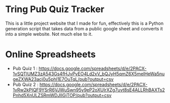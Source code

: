 # Tring Pub Quiz Tracker
This is a little project website that I made for fun, effectively this is a Python generation script that takes data from a public google sheet and converts it into a simple website. Not much else to it.

# Online Spreadsheets
- Pub Quiz 1 : https://docs.google.com/spreadsheets/d/e/2PACX-1vSQTlUMZ3zA543Gs4fHJvPvEO4Ld2xV_bQJyH5qmZ6X5melHeWa5nugeZXWA23acj0u5phl1E7OuTqL/pub?output=csv
- Pub Quiz 2 : https://docs.google.com/spreadsheets/d/e/2PACX-1vRw2kPIQF9YSrR6VJWuSwn95y9eP2oXUIrXZg7uvt8sE4ALLRhBAXTs2Pnhd5XnULZSRmWDJlIGjTOP/pub?output=csv

